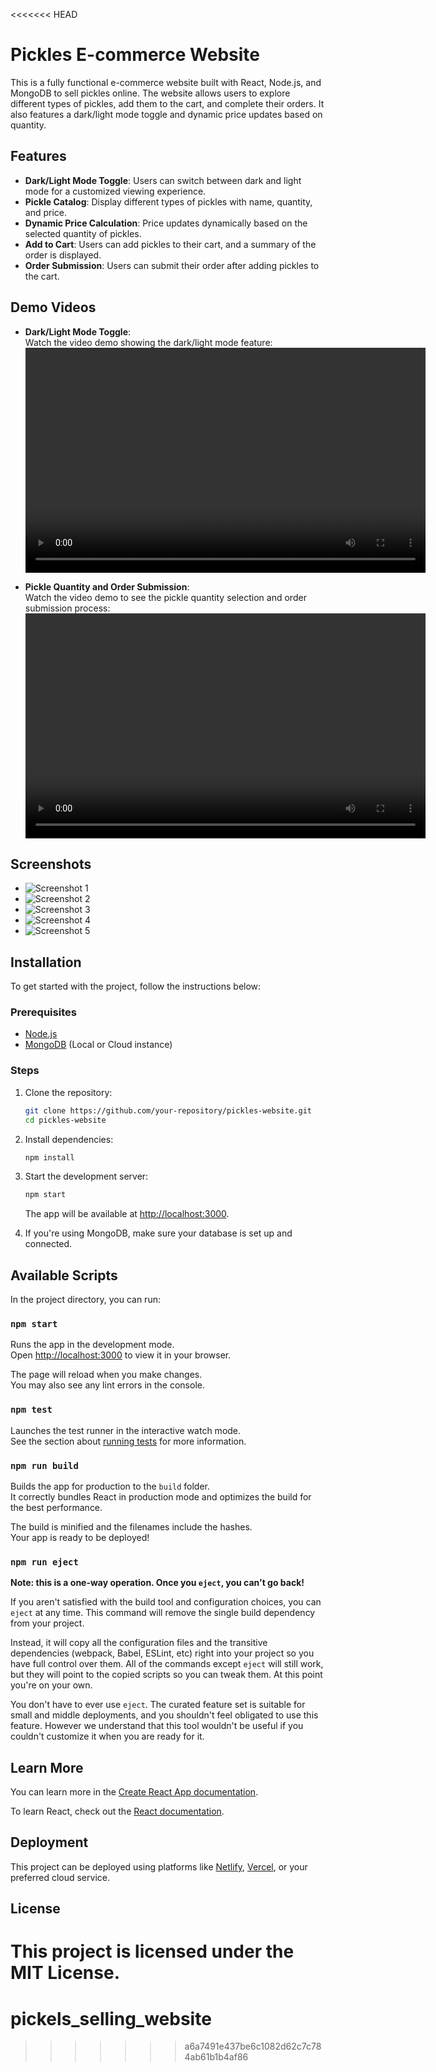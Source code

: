 <<<<<<< HEAD
# Pickles E-commerce Website

This is a fully functional e-commerce website built with React, Node.js, and MongoDB to sell pickles online. The website allows users to explore different types of pickles, add them to the cart, and complete their orders. It also features a dark/light mode toggle and dynamic price updates based on quantity.

## Features

- **Dark/Light Mode Toggle**: Users can switch between dark and light mode for a customized viewing experience.
- **Pickle Catalog**: Display different types of pickles with name, quantity, and price.
- **Dynamic Price Calculation**: Price updates dynamically based on the selected quantity of pickles.
- **Add to Cart**: Users can add pickles to their cart, and a summary of the order is displayed.
- **Order Submission**: Users can submit their order after adding pickles to the cart.

## Demo Videos

- **Dark/Light Mode Toggle**:  
  Watch the video demo showing the dark/light mode feature:
  <br>
  <video width="640" height="360" controls>
    <source src="https://github.com/user-attachments/assets/41b41198-be13-4ca0-be14-4aa3ce6874c1" type="video/mp4">
    Your browser does not support the video tag.
  </video>

- **Pickle Quantity and Order Submission**:  
  Watch the video demo to see the pickle quantity selection and order submission process:
  <br>
  <video width="640" height="360" controls>
    <source src="https://github.com/user-attachments/assets/46a6f717-caf9-4a04-9b9f-0d41c22e314e" type="video/mp4">
    Your browser does not support the video tag.
  </video>

## Screenshots

- ![Screenshot 1](https://github.com/user-attachments/assets/614b680a-1826-4c25-9467-ca76a62e34c1)
- ![Screenshot 2](https://github.com/user-attachments/assets/f7ac80fb-5c16-4b2a-956e-81b0a6fe5555)
- ![Screenshot 3](https://github.com/user-attachments/assets/e5eb1824-ad63-4647-a7b2-9206155e15aa)
- ![Screenshot 4](https://github.com/user-attachments/assets/eadefe70-4b53-4ab4-ab23-cc696e29ffcb)
- ![Screenshot 5](https://github.com/user-attachments/assets/c6a2adc8-2528-46fd-9ba3-5fbcb365c958)

## Installation

To get started with the project, follow the instructions below:

### Prerequisites

- [Node.js](https://nodejs.org/)
- [MongoDB](https://www.mongodb.com/) (Local or Cloud instance)

### Steps

1. Clone the repository:
    ```bash
    git clone https://github.com/your-repository/pickles-website.git
    cd pickles-website
    ```

2. Install dependencies:
    ```bash
    npm install
    ```

3. Start the development server:
    ```bash
    npm start
    ```
    The app will be available at [http://localhost:3000](http://localhost:3000).

4. If you're using MongoDB, make sure your database is set up and connected.

## Available Scripts

In the project directory, you can run:

### `npm start`

Runs the app in the development mode.\
Open [http://localhost:3000](http://localhost:3000) to view it in your browser.

The page will reload when you make changes.\
You may also see any lint errors in the console.

### `npm test`

Launches the test runner in the interactive watch mode.\
See the section about [running tests](https://facebook.github.io/create-react-app/docs/running-tests) for more information.

### `npm run build`

Builds the app for production to the `build` folder.\
It correctly bundles React in production mode and optimizes the build for the best performance.

The build is minified and the filenames include the hashes.\
Your app is ready to be deployed!

### `npm run eject`

**Note: this is a one-way operation. Once you `eject`, you can't go back!**

If you aren't satisfied with the build tool and configuration choices, you can `eject` at any time. This command will remove the single build dependency from your project.

Instead, it will copy all the configuration files and the transitive dependencies (webpack, Babel, ESLint, etc) right into your project so you have full control over them. All of the commands except `eject` will still work, but they will point to the copied scripts so you can tweak them. At this point you're on your own.

You don't have to ever use `eject`. The curated feature set is suitable for small and middle deployments, and you shouldn't feel obligated to use this feature. However we understand that this tool wouldn't be useful if you couldn't customize it when you are ready for it.

## Learn More

You can learn more in the [Create React App documentation](https://facebook.github.io/create-react-app/docs/getting-started).

To learn React, check out the [React documentation](https://reactjs.org/).

## Deployment

This project can be deployed using platforms like [Netlify](https://www.netlify.com/), [Vercel](https://vercel.com/), or your preferred cloud service.

## License

This project is licensed under the MIT License.
=======
# pickels_selling_website
>>>>>>> a6a7491e437be6c1082d62c7c784ab61b1b4af86
